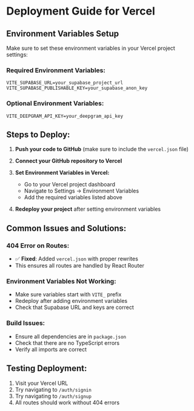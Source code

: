 # Deployment Guide for Vercel

## Environment Variables Setup

Make sure to set these environment variables in your Vercel project settings:

### Required Environment Variables:

```
VITE_SUPABASE_URL=your_supabase_project_url
VITE_SUPABASE_PUBLISHABLE_KEY=your_supabase_anon_key
```

### Optional Environment Variables:

```
VITE_DEEPGRAM_API_KEY=your_deepgram_api_key
```

## Steps to Deploy:

1. **Push your code to GitHub** (make sure to include the `vercel.json` file)

2. **Connect your GitHub repository to Vercel**

3. **Set Environment Variables in Vercel:**

   - Go to your Vercel project dashboard
   - Navigate to Settings → Environment Variables
   - Add the required variables listed above

4. **Redeploy your project** after setting environment variables

## Common Issues and Solutions:

### 404 Error on Routes:

- ✅ **Fixed**: Added `vercel.json` with proper rewrites
- This ensures all routes are handled by React Router

### Environment Variables Not Working:

- Make sure variables start with `VITE_` prefix
- Redeploy after adding environment variables
- Check that Supabase URL and keys are correct

### Build Issues:

- Ensure all dependencies are in `package.json`
- Check that there are no TypeScript errors
- Verify all imports are correct

## Testing Deployment:

1. Visit your Vercel URL
2. Try navigating to `/auth/signin`
3. Try navigating to `/auth/signup`
4. All routes should work without 404 errors
